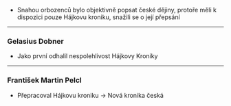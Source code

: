 - Snahou orbozenců bylo objektivně popsat  české dějiny, protoře měli k dispozici pouze Hájkovu kroniku, snažili se o její přepsání

---

### Gelasius Dobner
- Jako první odhalil nespolehlivost Hájkovy Kroniky

---

### František Martin Pelcl
- Přepracoval Hájkovu kroniku -> Nová kronika česká